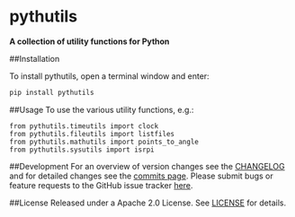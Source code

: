 # pythutils
**A collection of utility functions for Python**

##Installation

To install pythutils, open a terminal window and enter:
```bash
pip install pythutils
```

##Usage
To use the various utility functions, e.g.:

    from pythutils.timeutils import clock
    from pythutils.fileutils import listfiles
    from pythutils.mathutils import points_to_angle
    from pythutils.sysutils import isrpi

##Development
For an overview of version changes see the [CHANGELOG](https://github.com/JolleJolles/pythutils/blob/master/CHANGELOG) and for detailed changes see the [commits page](https://github.com/JolleJolles/pythutils/commits/). Please submit bugs or feature requests to the GitHub issue tracker [here](https://github.com/JolleJolles/pythutils/issues).

##License
Released under a Apache 2.0 License. See [LICENSE](https://github.com/JolleJolles/pythutils/blob/master/LICENSE) for details.
